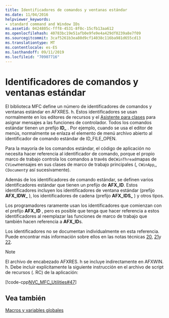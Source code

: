 ```yaml
---
title: Identificadores de comandos y ventanas estándar
ms.date: 11/04/2016
helpviewer_keywords:
- standard command and Window IDs
ms.assetid: 0424805c-fff8-4531-8f0c-15cfb13aa612
ms.openlocfilehash: 40783bc19e51afb0e9fe9e4a429df0239a8e7f09
ms.sourcegitcommit: 3caf5261b3ea80d9cf14038c116ba981d655cd13
ms.translationtype: MT
ms.contentlocale: es-ES
ms.lasthandoff: 09/11/2019
ms.locfileid: "70907716"
---
```

# <a name="standard-command-and-window-ids"></a>Identificadores de comandos y ventanas estándar

El biblioteca MFC define un número de identificadores de comandos y ventanas estándar en AFXRES. h. Estos identificadores se usan normalmente en los editores de recursos y el [Asistente para clases](mfc-class-wizard.md) para asignar mensajes a las funciones de controlador. Todos los comandos estándar tienen un prefijo **ID_** . Por ejemplo, cuando se usa el editor de menús, normalmente se enlaza el elemento de menú archivo abierto al identificador de comando estándar de ID_FILE_OPEN.

Para la mayoría de los comandos estándar, el código de aplicación no necesita hacer referencia al identificador de comando, porque el propio marco de trabajo controla los comandos a través de`CWinThread`mapas de `CView`mensajes en sus clases de marco de trabajo principales (, `CWinApp`,, `CDocument`y así sucesivamente).

Además de los identificadores de comando estándar, se definen varios identificadores estándar que tienen un prefijo de **AFX_ID**. Estos identificadores incluyen los identificadores de ventana estándar (prefijo **AFX_IDW_** ), los identificadores de cadena (prefijo **AFX_IDS_** ) y otros tipos.

Los programadores raramente usan los identificadores que comienzan con el prefijo **AFX_ID** , pero es posible que tenga que hacer referencia a estos identificadores al reemplazar las funciones de marco de trabajo que también hacen referencia a **AFX_ID**s.

Los identificadores no se documentan individualmente en esta referencia. Puede encontrar más información sobre ellos en las notas técnicas [20](../../mfc/tn020-id-naming-and-numbering-conventions.md), [21](../../mfc/tn021-command-and-message-routing.md)y [22](../../mfc/tn022-standard-commands-implementation.md).

> [!NOTE]
>  El archivo de encabezado AFXRES. h se incluye indirectamente en AFXWIN. h. Debe incluir explícitamente la siguiente instrucción en el archivo de script de recursos (. RC) de la aplicación:

[!code-cpp[NVC_MFC_Utilities#47](../../mfc/codesnippet/cpp/standard-command-and-window-ids_1.h)]

## <a name="see-also"></a>Vea también

[Macros y variables globales](../../mfc/reference/mfc-macros-and-globals.md)
